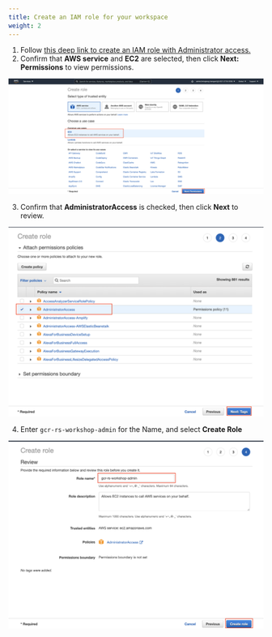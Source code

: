 ```yaml
---
title: Create an IAM role for your workspace
weight: 2
---
```


1. Follow [this deep link to create an IAM role with Administrator access.](https://console.aws.amazon.com/iam/home#/roles$new?step=review&commonUseCase=EC2%2BEC2&selectedUseCase=EC2&policies=arn:aws:iam::aws:policy%2FAdministratorAccess)
2. Confirm that **AWS service** and **EC2** are selected, then click **Next: Permissions** to view permissions.

![IAM Role EC2](/images/iam-role-ec2.png)

3. Confirm that **AdministratorAccess** is checked, then click **Next** to review.

![IAM Role Admin Permission](/images/iam-role-administratorAccess.png)

4. Enter `gcr-rs-workshop-admin` for the Name, and select **Create Role**

![IAM Role Created](/images/iam-role-name-create.png)


